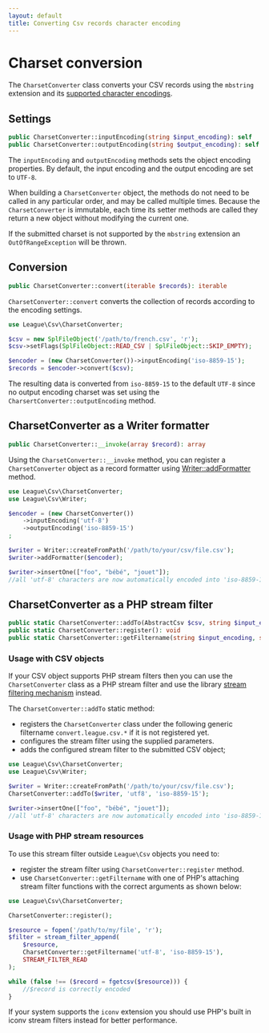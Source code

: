 ```yaml
---
layout: default
title: Converting Csv records character encoding
---
```


# Charset conversion

The `CharsetConverter` class converts your CSV records using the `mbstring` extension and its [supported character encodings](http://php.net/manual/en/mbstring.supported-encodings.php).

## Settings

```php
public CharsetConverter::inputEncoding(string $input_encoding): self
public CharsetConverter::outputEncoding(string $output_encoding): self
```

The `inputEncoding` and `outputEncoding` methods sets the object encoding properties. By default, the input encoding and the output encoding are set to `UTF-8`.

When building a `CharsetConverter` object, the methods do not need to be called in any particular order, and may be called multiple times. Because the `CharsetConverter` is immutable, each time its setter methods are called they return a new object without modifying the current one.

<p class="message-warning">If the submitted charset is not supported by the <code>mbstring</code> extension an <code>OutOfRangeException</code> will be thrown.</p>

## Conversion

```php
public CharsetConverter::convert(iterable $records): iterable
```

`CharsetConverter::convert` converts the collection of records according to the encoding settings.

```php
use League\Csv\CharsetConverter;

$csv = new SplFileObject('/path/to/french.csv', 'r');
$csv->setFlags(SplFileObject::READ_CSV | SplFileObject::SKIP_EMPTY);

$encoder = (new CharsetConverter())->inputEncoding('iso-8859-15');
$records = $encoder->convert($csv);
```

The resulting data is converted from `iso-8859-15` to the default `UTF-8` since  no output encoding charset was set using the `CharsertConverter::outputEncoding` method.

## CharsetConverter as a Writer formatter

```php
public CharsetConverter::__invoke(array $record): array
```

Using the `CharsetConverter::__invoke` method, you can register a `CharsetConverter` object as a record formatter using [Writer::addFormatter](/9.0/writer/#record-formatter) method.

```php
use League\Csv\CharsetConverter;
use League\Csv\Writer;

$encoder = (new CharsetConverter())
    ->inputEncoding('utf-8')
    ->outputEncoding('iso-8859-15')
;

$writer = Writer::createFromPath('/path/to/your/csv/file.csv');
$writer->addFormatter($encoder);

$writer->insertOne(["foo", "bébé", "jouet"]);
//all 'utf-8' characters are now automatically encoded into 'iso-8859-15' charset
```

## CharsetConverter as a PHP stream filter

```php
public static CharsetConverter::addTo(AbstractCsv $csv, string $input_encoding, string $output_encoding): AbstractCsv
public static CharsetConverter::register(): void
public static CharsetConverter::getFiltername(string $input_encoding, string $output_encoding): string
```

### Usage with CSV objects

If your CSV object supports PHP stream filters then you can use the `CharsetConverter` class as a PHP stream filter and use the library [stream filtering mechanism](/9.0/connections/filters/) instead.

The `CharsetConverter::addTo` static method:

- registers the `CharsetConverter` class under the following generic filtername `convert.league.csv.*` if it is not registered yet.
- configures the stream filter using the supplied parameters.
- adds the configured stream filter to the submitted CSV object;

```php
use League\Csv\CharsetConverter;
use League\Csv\Writer;

$writer = Writer::createFromPath('/path/to/your/csv/file.csv');
CharsetConverter::addTo($writer, 'utf8', 'iso-8859-15');

$writer->insertOne(["foo", "bébé", "jouet"]);
//all 'utf-8' characters are now automatically encoded into 'iso-8859-15' charset
```

### Usage with PHP stream resources

To use this stream filter outside `League\Csv` objects you need to:

- register the stream filter using `CharsetConverter::register` method.
- use `CharsetConverter::getFiltername` with one of PHP's attaching stream filter functions with the correct arguments as shown below:

```php
use League\Csv\CharsetConverter;

CharsetConverter::register();

$resource = fopen('/path/to/my/file', 'r');
$filter = stream_filter_append(
    $resource,
    CharsetConverter::getFiltername('utf-8', 'iso-8859-15'),
    STREAM_FILTER_READ
);

while (false !== ($record = fgetcsv($resource))) {
    //$record is correctly encoded
}
```

<p class="message-info">If your system supports the <code>iconv</code> extension you should use PHP's built in iconv stream filters instead for better performance.</p>
